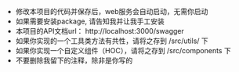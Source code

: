 - 修改本项目的代码并保存后，web服务会自动启动，无需你启动
- 如果需要安装package, 请告知我并让我手工安装
- 本项目的API文档url： http://localhost:3000/swagger
- 如果你实现的一个工具类方法有共性，请将之存到 /src/utils/ 下
- 如果你实现一个自定义组件（HOC），请将之存到 /src/components 下
- 不要删除我留下的注释，除非是你写的